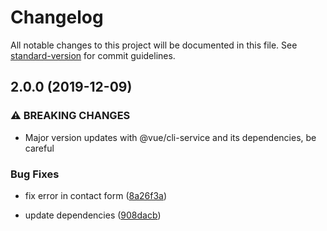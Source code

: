 # Changelog

All notable changes to this project will be documented in this file. See [standard-version](https://github.com/conventional-changelog/standard-version) for commit guidelines.

## 2.0.0 (2019-12-09)


### ⚠ BREAKING CHANGES

* Major version updates with @vue/cli-service and its dependencies, be careful

### Bug Fixes

* fix error in contact form ([8a26f3a](https://github.com/variateapp/variate-vue-demo/commit/8a26f3a5a0f0c1a3a3228824f190f3bc57d4eb00))


* update dependencies ([908dacb](https://github.com/variateapp/variate-vue-demo/commit/908dacb85da07073cabb8599e11735be1be5c9e9))
